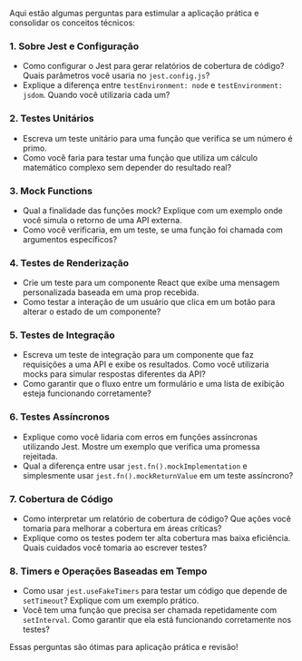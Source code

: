 Aqui estão algumas perguntas para estimular a aplicação prática e consolidar os conceitos técnicos:

### **1. Sobre Jest e Configuração**

- Como configurar o Jest para gerar relatórios de cobertura de código? Quais parâmetros você usaria no `jest.config.js`?
- Explique a diferença entre `testEnvironment: node` e `testEnvironment: jsdom`. Quando você utilizaria cada um?

### **2. Testes Unitários**

- Escreva um teste unitário para uma função que verifica se um número é primo.
- Como você faria para testar uma função que utiliza um cálculo matemático complexo sem depender do resultado real?

### **3. Mock Functions**

- Qual a finalidade das funções mock? Explique com um exemplo onde você simula o retorno de uma API externa.
- Como você verificaria, em um teste, se uma função foi chamada com argumentos específicos?

### **4. Testes de Renderização**

- Crie um teste para um componente React que exibe uma mensagem personalizada baseada em uma prop recebida.
- Como testar a interação de um usuário que clica em um botão para alterar o estado de um componente?

### **5. Testes de Integração**

- Escreva um teste de integração para um componente que faz requisições a uma API e exibe os resultados. Como você utilizaria mocks para simular respostas diferentes da API?
- Como garantir que o fluxo entre um formulário e uma lista de exibição esteja funcionando corretamente?

### **6. Testes Assíncronos**

- Explique como você lidaria com erros em funções assíncronas utilizando Jest. Mostre um exemplo que verifica uma promessa rejeitada.
- Qual a diferença entre usar `jest.fn().mockImplementation` e simplesmente usar `jest.fn().mockReturnValue` em um teste assíncrono?

### **7. Cobertura de Código**

- Como interpretar um relatório de cobertura de código? Que ações você tomaria para melhorar a cobertura em áreas críticas?
- Explique como os testes podem ter alta cobertura mas baixa eficiência. Quais cuidados você tomaria ao escrever testes?

### **8. Timers e Operações Baseadas em Tempo**

- Como usar `jest.useFakeTimers` para testar um código que depende de `setTimeout`? Explique com um exemplo prático.
- Você tem uma função que precisa ser chamada repetidamente com `setInterval`. Como garantir que ela está funcionando corretamente nos testes?

Essas perguntas são ótimas para aplicação prática e revisão!


